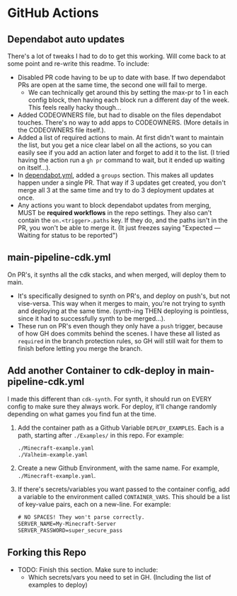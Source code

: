 # GitHub Actions

## Dependabot auto updates

There's a lot of tweaks I had to do to get this working. Will come back to at some point and re-write this readme. To include:

- Disabled PR code having to be up to date with base. If two dependabot PRs are open at the same time, the second one will fail to merge.
  - We can technically get around this by setting the max-pr to 1 in each config block, then having each block run a different day of the week. This feels really hacky though...
- Added CODEOWNERS file, but had to disable on the files dependabot touches. There's no way to add apps to CODEOWNERS. (More details in the CODEOWNERS file itself.).
- Added a list of required actions to main. At first didn't want to maintain the list, but you get a nice clear label on all the actions, so you can easily see if you add an action later and forget to add it to the list. (I tried having the action run a `gh pr` command to wait, but it ended up waiting on itself...).
- In [dependabot.yml](../dependabot.yml), added a `groups` section. This makes all updates happen under a single PR. That way if 3 updates get created, you don't merge all 3 at the same time and try to do 3 deployment updates at once.
- Any actions you want to block dependabot updates from merging, MUST be **required workflows** in the repo settings. They also can't contain the `on.<trigger>.paths` key. If they do, and the paths isn't in the PR, you won't be able to merge it. (It just freezes saying "Expected — Waiting for status to be reported")

## main-pipeline-cdk.yml

On PR's, it synths all the cdk stacks, and when merged, will deploy them to main.

- It's specifically designed to synth on PR's, and deploy on push's, but not vise-versa. This way when it merges to main, you're not trying to synth and deploying at the same time. (synth-ing THEN deploying is pointless, since it had to successfully synth to be merged...).
- These run on PR's even though they only have a `push` trigger, because of how GH does commits behind the scenes. I have these all listed as `required` in the branch protection rules, so GH will still wait for them to finish before letting you merge the branch.

## Add another Container to cdk-deploy in main-pipeline-cdk.yml

I made this different than `cdk-synth`. For synth, it should run on EVERY config to make sure they always work. For deploy, it'll change randomly depending on what games you find fun at the time.

1) Add the container path as a Github Variable `DEPLOY_EXAMPLES`. Each is a path, starting after `./Examples/` in this repo. For example:

    ```txt
    ./Minecraft-example.yaml
    ./Valheim-example.yaml
    ```

2) Create a new Github Environment, with the same name. For example, `./Minecraft-example.yaml`.

3) If there's secrets/variables you want passed to the container config, add a variable to the environment called `CONTAINER_VARS`. This should be a list of key-value pairs, each on a new-line. For example:

    ```txt
    # NO SPACES! They won't parse correctly.
    SERVER_NAME=My-Minecraft-Server
    SERVER_PASSWORD=super_secure_pass
    ```

## Forking this Repo

- TODO: Finish this section. Make sure to include:
  - Which secrets/vars you need to set in GH. (Including the list of examples to deploy)
